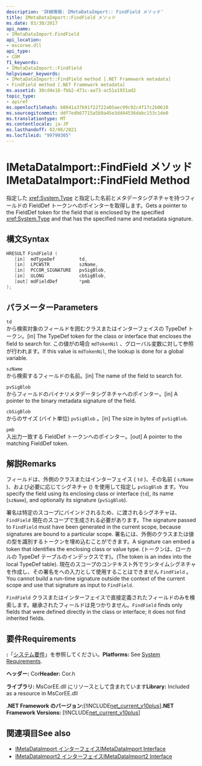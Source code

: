 ```yaml
---
description: '詳細情報: IMetaDataImport:: FindField メソッド'
title: IMetaDataImport::FindField メソッド
ms.date: 03/30/2017
api_name:
- IMetaDataImport.FindField
api_location:
- mscoree.dll
api_type:
- COM
f1_keywords:
- IMetaDataImport::FindField
helpviewer_keywords:
- IMetaDataImport::FindField method [.NET Framework metadata]
- FindField method [.NET Framework metadata]
ms.assetid: 38cd4e16-fbb2-471c-aa73-ac51a1931ad2
topic_type:
- apiref
ms.openlocfilehash: b8041a37b91f22722a05aec99c92c4f17c2b0610
ms.sourcegitcommit: ddf7edb67715a5b9a45e3dd44536dabc153c1de0
ms.translationtype: MT
ms.contentlocale: ja-JP
ms.lasthandoff: 02/06/2021
ms.locfileid: "99799305"
---
```

# <a name="imetadataimportfindfield-method"></a><span data-ttu-id="d689a-103">IMetaDataImport::FindField メソッド</span><span class="sxs-lookup"><span data-stu-id="d689a-103">IMetaDataImport::FindField Method</span></span>

<span data-ttu-id="d689a-104">指定した <xref:System.Type> と指定した名前とメタデータシグネチャを持つフィールドの FieldDef トークンへのポインターを取得します。</span><span class="sxs-lookup"><span data-stu-id="d689a-104">Gets a pointer to the FieldDef token for the field that is enclosed by the specified <xref:System.Type> and that has the specified name and metadata signature.</span></span>  
  
## <a name="syntax"></a><span data-ttu-id="d689a-105">構文</span><span class="sxs-lookup"><span data-stu-id="d689a-105">Syntax</span></span>  
  
```cpp  
HRESULT FindField (  
   [in]  mdTypeDef         td,  
   [in]  LPCWSTR           szName,  
   [in]  PCCOR_SIGNATURE   pvSigBlob,  
   [in]  ULONG             cbSigBlob,  
   [out] mdFieldDef        *pmb  
);  
```  
  
## <a name="parameters"></a><span data-ttu-id="d689a-106">パラメーター</span><span class="sxs-lookup"><span data-stu-id="d689a-106">Parameters</span></span>  

 `td`  
 <span data-ttu-id="d689a-107">から検索対象のフィールドを囲むクラスまたはインターフェイスの TypeDef トークン。</span><span class="sxs-lookup"><span data-stu-id="d689a-107">[in] The TypeDef token for the class or interface that encloses the field to search for.</span></span> <span data-ttu-id="d689a-108">この値がの場合 `mdTokenNil` 、グローバル変数に対して参照が行われます。</span><span class="sxs-lookup"><span data-stu-id="d689a-108">If this value is `mdTokenNil`, the lookup is done for a global variable.</span></span>  
  
 `szName`  
 <span data-ttu-id="d689a-109">から検索するフィールドの名前。</span><span class="sxs-lookup"><span data-stu-id="d689a-109">[in] The name of the field to search for.</span></span>  
  
 `pvSigBlob`  
 <span data-ttu-id="d689a-110">からフィールドのバイナリメタデータシグネチャへのポインター。</span><span class="sxs-lookup"><span data-stu-id="d689a-110">[in] A pointer to the binary metadata signature of the field.</span></span>  
  
 `cbSigBlob`  
 <span data-ttu-id="d689a-111">からのサイズ (バイト単位) `pvSigBlob` 。</span><span class="sxs-lookup"><span data-stu-id="d689a-111">[in] The size in bytes of `pvSigBlob`.</span></span>  
  
 `pmb`  
 <span data-ttu-id="d689a-112">入出力一致する FieldDef トークンへのポインター。</span><span class="sxs-lookup"><span data-stu-id="d689a-112">[out] A pointer to the matching FieldDef token.</span></span>  
  
## <a name="remarks"></a><span data-ttu-id="d689a-113">解説</span><span class="sxs-lookup"><span data-stu-id="d689a-113">Remarks</span></span>  

 <span data-ttu-id="d689a-114">フィールドは、外側のクラスまたはインターフェイス ( `td` )、その名前 ( `szName` )、および必要に応じてシグネチャ () を使用して指定し `pvSigBlob` ます。</span><span class="sxs-lookup"><span data-stu-id="d689a-114">You specify the field using its enclosing class or interface (`td`), its name (`szName`), and optionally its signature (`pvSigBlob`).</span></span>  
  
 <span data-ttu-id="d689a-115">署名は特定のスコープにバインドされるため、に渡されるシグネチャは、 `FindField` 現在のスコープで生成される必要があります。</span><span class="sxs-lookup"><span data-stu-id="d689a-115">The signature passed to `FindField` must have been generated in the current scope, because signatures are bound to a particular scope.</span></span> <span data-ttu-id="d689a-116">署名には、外側のクラスまたは値の型を識別するトークンを埋め込むことができます。</span><span class="sxs-lookup"><span data-stu-id="d689a-116">A signature can embed a token that identifies the enclosing class or value type.</span></span> <span data-ttu-id="d689a-117">(トークンは、ローカルの TypeDef テーブルのインデックスです)。</span><span class="sxs-lookup"><span data-stu-id="d689a-117">(The token is an index into the local TypeDef table).</span></span> <span data-ttu-id="d689a-118">現在のスコープのコンテキスト外でランタイムシグネチャを作成し、その署名をへの入力として使用することはできません `FindField` 。</span><span class="sxs-lookup"><span data-stu-id="d689a-118">You cannot build a run-time signature outside the context of the current scope and use that signature as input to `FindField`.</span></span>  
  
 <span data-ttu-id="d689a-119">`FindField` クラスまたはインターフェイスで直接定義されたフィールドのみを検索します。継承されたフィールドは見つかりません。</span><span class="sxs-lookup"><span data-stu-id="d689a-119">`FindField` finds only fields that were defined directly in the class or interface; it does not find inherited fields.</span></span>  
  
## <a name="requirements"></a><span data-ttu-id="d689a-120">要件</span><span class="sxs-lookup"><span data-stu-id="d689a-120">Requirements</span></span>  

 <span data-ttu-id="d689a-121">**:**「[システム要件](../../get-started/system-requirements.md)」を参照してください。</span><span class="sxs-lookup"><span data-stu-id="d689a-121">**Platforms:** See [System Requirements](../../get-started/system-requirements.md).</span></span>  
  
 <span data-ttu-id="d689a-122">**ヘッダー:** Cor</span><span class="sxs-lookup"><span data-stu-id="d689a-122">**Header:** Cor.h</span></span>  
  
 <span data-ttu-id="d689a-123">**ライブラリ:** MsCorEE.dll にリソースとして含まれています</span><span class="sxs-lookup"><span data-stu-id="d689a-123">**Library:** Included as a resource in MsCorEE.dll</span></span>  
  
 <span data-ttu-id="d689a-124">**.NET Framework のバージョン:**[!INCLUDE[net_current_v10plus](../../../../includes/net-current-v10plus-md.md)]</span><span class="sxs-lookup"><span data-stu-id="d689a-124">**.NET Framework Versions:** [!INCLUDE[net_current_v10plus](../../../../includes/net-current-v10plus-md.md)]</span></span>  
  
## <a name="see-also"></a><span data-ttu-id="d689a-125">関連項目</span><span class="sxs-lookup"><span data-stu-id="d689a-125">See also</span></span>

- [<span data-ttu-id="d689a-126">IMetaDataImport インターフェイス</span><span class="sxs-lookup"><span data-stu-id="d689a-126">IMetaDataImport Interface</span></span>](imetadataimport-interface.md)
- [<span data-ttu-id="d689a-127">IMetaDataImport2 インターフェイス</span><span class="sxs-lookup"><span data-stu-id="d689a-127">IMetaDataImport2 Interface</span></span>](imetadataimport2-interface.md)
